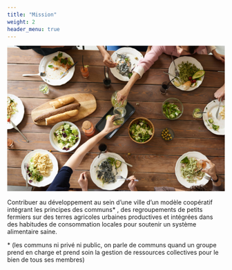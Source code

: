```yaml
---
title: "Mission"
weight: 2
header_menu: true
---
```


![mission](images/woman-pouring-juice-on-glass-3184192.jpg)

Contribuer au développement au sein d’une ville d’un modèle coopératif intégrant les principes des communs* , des regroupements de petits fermiers sur des terres agricoles urbaines productives et intégrées dans des habitudes de consommation locales pour soutenir un système alimentaire saine.

\* (les communs ni privé ni public, on parle de communs quand un groupe prend en charge et prend soin la gestion de ressources collectives pour le bien de tous ses membres)
